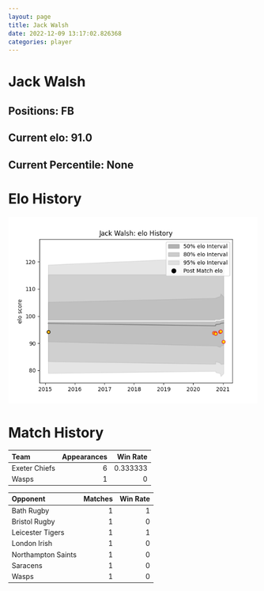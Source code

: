 ```yaml
---  
layout: page  
title: Jack Walsh  
date: 2022-12-09 13:17:02.826368  
categories: player  
---
```

# Jack Walsh

## Positions: FB

## Current elo: 91.0

## Current Percentile: None

# Elo History


![elo history](history_JackWalsh.png)
# Match History


| Team          |   Appearances |   Win Rate |
|:--------------|--------------:|-----------:|
| Exeter Chiefs |             6 |   0.333333 |
| Wasps         |             1 |   0        |

| Opponent           |   Matches |   Win Rate |
|:-------------------|----------:|-----------:|
| Bath Rugby         |         1 |          1 |
| Bristol Rugby      |         1 |          0 |
| Leicester Tigers   |         1 |          1 |
| London Irish       |         1 |          0 |
| Northampton Saints |         1 |          0 |
| Saracens           |         1 |          0 |
| Wasps              |         1 |          0 |